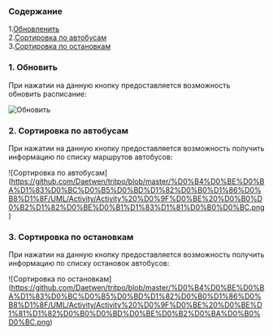 ### Содержание
1.[Обновленить](#1.) <br>
2.[Cортировка по автобусам](#2.) <br>
3.[Cортировка по остановкам](№3.) <br>
  
### 1. Обновить <a name="1"></a>
При нажатии на данную кнопку предоставляется возможность обновить расписание:</a>

![Обновить](https://github.com/Daetwen/tritpo/blob/master/%D0%B4%D0%BE%D0%BA%D1%83%D0%BC%D0%B5%D0%BD%D1%82%D0%B0%D1%86%D0%B8%D1%8F/UML/Activity/Activity%20%D0%9E%D0%B1%D0%BD%D0%BE%D0%B2%D0%BB%D0%B5%D0%BD%D0%B8%D0%B5.png)

### 2. Сортировка по автобусам <a name="2"></a>
При нажатии на данную кнопку предоставляется возможность получить информацию по списку маршрутов автобусов:</a>

![Сортировка по автобусам]
(https://github.com/Daetwen/tritpo/blob/master/%D0%B4%D0%BE%D0%BA%D1%83%D0%BC%D0%B5%D0%BD%D1%82%D0%B0%D1%86%D0%B8%D1%8F/UML/Activity/Activity%20%D0%9F%D0%BE%20%D0%B0%D0%B2%D1%82%D0%BE%D0%B1%D1%83%D1%81%D0%B0%D0%BC.png)

### 3. Сортировка по остановкам <a name="3"></a>
При нажатии на данную кнопку предоставляется возможность получить информацию по списку остановок автобусов:</a>

![Сортировка по остановкам]
(https://github.com/Daetwen/tritpo/blob/master/%D0%B4%D0%BE%D0%BA%D1%83%D0%BC%D0%B5%D0%BD%D1%82%D0%B0%D1%86%D0%B8%D1%8F/UML/Activity/Activity%20%D0%9F%D0%BE%20%D0%BE%D1%81%D1%82%D0%B0%D0%BD%D0%BE%D0%B2%D0%BA%D0%B0%D0%BC.png)
